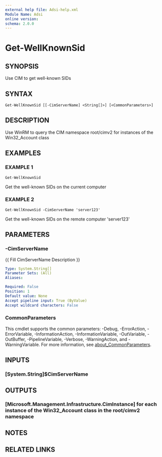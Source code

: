 ```yaml
---
external help file: Adsi-help.xml
Module Name: Adsi
online version:
schema: 2.0.0
---
```


# Get-WellKnownSid

## SYNOPSIS
Use CIM to get well-known SIDs

## SYNTAX

```
Get-WellKnownSid [[-CimServerName] <String[]>] [<CommonParameters>]
```

## DESCRIPTION
Use WinRM to query the CIM namespace root/cimv2 for instances of the Win32_Account class

## EXAMPLES

### EXAMPLE 1
```
Get-WellKnownSid
```

Get the well-known SIDs on the current computer

### EXAMPLE 2
```
Get-WellKnownSid -CimServerName 'server123'
```

Get the well-known SIDs on the remote computer 'server123'

## PARAMETERS

### -CimServerName
{{ Fill CimServerName Description }}

```yaml
Type: System.String[]
Parameter Sets: (All)
Aliases:

Required: False
Position: 1
Default value: None
Accept pipeline input: True (ByValue)
Accept wildcard characters: False
```

### CommonParameters
This cmdlet supports the common parameters: -Debug, -ErrorAction, -ErrorVariable, -InformationAction, -InformationVariable, -OutVariable, -OutBuffer, -PipelineVariable, -Verbose, -WarningAction, and -WarningVariable. For more information, see [about_CommonParameters](http://go.microsoft.com/fwlink/?LinkID=113216).

## INPUTS

### [System.String]$CimServerName
## OUTPUTS

### [Microsoft.Management.Infrastructure.CimInstance] for each instance of the Win32_Account class in the root/cimv2 namespace
## NOTES

## RELATED LINKS
